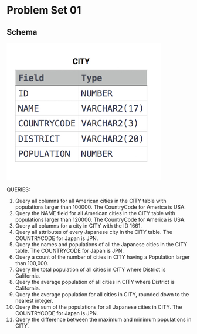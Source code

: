 # Problem Set 01
## Schema
![alt text](https://github.com/Mahmud-Buet15/60-days-of-SQL/blob/main/Problem_set_01/images/Problem_set_01.png)

QUERIES:
1.	Query all columns for all American cities in the CITY table with populations larger than 100000. The CountryCode for America is USA.
2.	Query the NAME field for all American cities in the CITY table with populations larger than 120000. The CountryCode for America is USA.
3.	Query all columns for a city in CITY with the ID 1661.
4.	Query all attributes of every Japanese city in the CITY table. The COUNTRYCODE for Japan is JPN.
5.	Query the names and populations of all the Japanese cities in the CITY table. The COUNTRYCODE for Japan is JPN.
6.	Query a count of the number of cities in CITY having a Population larger than 100,000.
7.	Query the total population of all cities in CITY where District is California.
8.	Query the average population of all cities in CITY where District is California.
9.	Query the average population for all cities in CITY, rounded down to the nearest integer.
10.	Query the sum of the populations for all Japanese cities in CITY. The COUNTRYCODE for Japan is JPN.
11.	Query the difference between the maximum and minimum populations in CITY.
